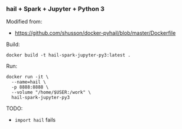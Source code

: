 ### hail + Spark + Jupyter + Python 3

Modified from:
* https://github.com/shusson/docker-pyhail/blob/master/Dockerfile

Build:
```
docker build -t hail-spark-jupyter-py3:latest .
```

Run:
```
docker run -it \
  --name=hail \
  -p 8888:8888 \
  --volume "/home/$USER:/work" \
  hail-spark-jupyter-py3
```

TODO:
* `import hail` fails

